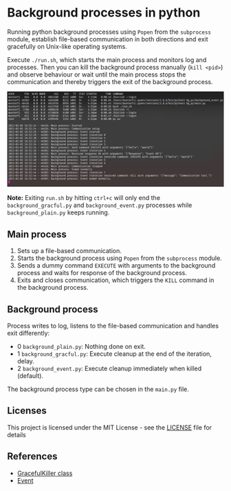 # Background processes in python

Running python background processes using `Popen` from the `subprocess` module, establish file-based communication in both directions and exit gracefully on Unix-like operating systems.

Execute `./run.sh`, which starts the main process and monitors log and processes.
Then you can kill the background process manually (`kill <pid>`) and observe behaviour or wait until the main process stops the communication and thereby triggers the exit of the background process.

![Logs of the a run.sh execution](docs/run.png)

**Note:** Exiting `run.sh` by hitting `ctrl+c` will only end the `background_gracful.py` and `background_event.py` processes while `background_plain.py` keeps running.

## Main process

1. Sets up a file-based communication.
2. Starts the background process using `Popen` from the `subprocess` module.
3. Sends a dummy command `EXECUTE` with arguments to the background process and waits for response of the background process.
4. Exits and closes communication, which triggers the `KILL` command in the background process.

## Background process

Process writes to log, listens to the file-based communication and handles exit differently:

* 0 `background_plain.py`: Nothing done on exit.
* 1 `background_gracful.py`: Execute cleanup at the end of the iteration, delay.
* 2 `background_event.py`: Execute cleanup immediately when killed (default).

The background process type can be chosen in the `main.py` file.

## Licenses

This project is licensed under the MIT License - see the [LICENSE](LICENSE) file for details

## References

* [GracefulKiller class](https://stackoverflow.com/questions/18499497/how-to-process-sigterm-signal-gracefully)
* [Event](https://stackoverflow.com/questions/5114292/break-interrupt-a-time-sleep-in-python/46346184#46346184)
